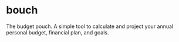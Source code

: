 # bouch
The budget pouch. A simple tool to calculate and project your annual personal budget, financial plan, and goals.
